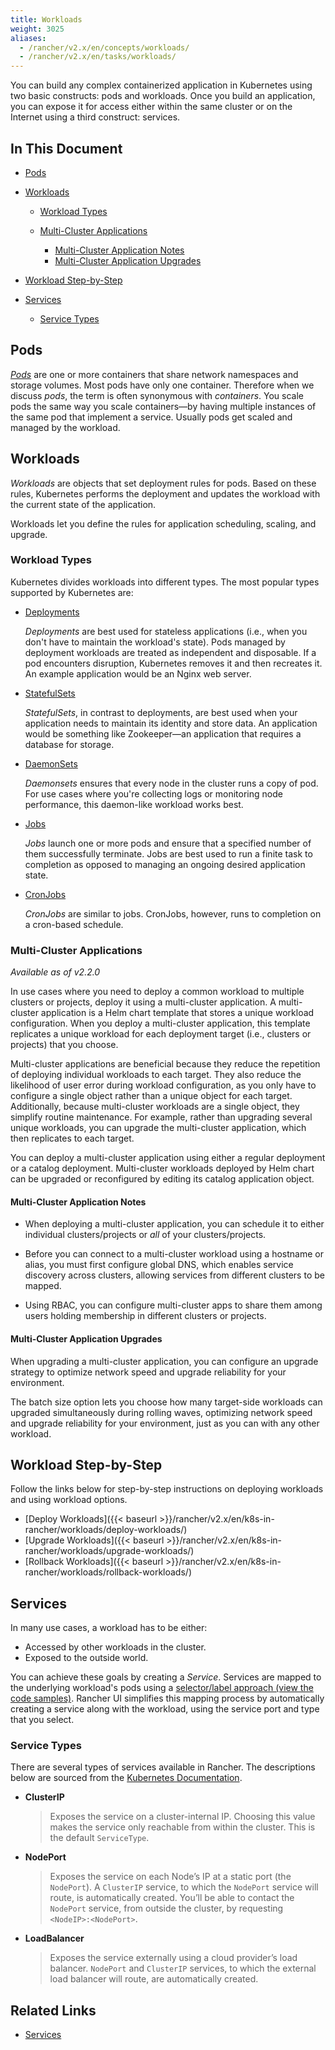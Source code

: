 ```yaml
---
title: Workloads
weight: 3025
aliases:
  - /rancher/v2.x/en/concepts/workloads/
  - /rancher/v2.x/en/tasks/workloads/
---
```


You can build any complex containerized application in Kubernetes using two basic constructs: pods and workloads. Once you build an application, you can expose it for access either within the same cluster or on the Internet using a third construct: services.

## In This Document

<!-- TOC -->

- [Pods](#pods)
- [Workloads](#workloads)

    - [Workload Types](#workload-types)
    - [Multi-Cluster Applications](#multi-cluster-applications)

        - [Multi-Cluster Application Notes](#multi-cluster-application-notes)
        - [Multi-Cluster Application Upgrades](#multi-cluster-application-upgrades)
- [Workload Step-by-Step](#workload-step-by-step)
- [Services](#services)

    - [Service Types](#service-types)

<!-- /TOC -->

## Pods

[_Pods_](https://kubernetes.io/docs/concepts/workloads/pods/pod-overview/) are one or more containers that share network namespaces and storage volumes. Most pods have only one container. Therefore when we discuss _pods_, the term is often synonymous with _containers_. You scale pods the same way you scale containers—by having multiple instances of the same pod that implement a service. Usually pods get scaled and managed by the workload.

## Workloads

_Workloads_ are objects that set deployment rules for pods. Based on these rules, Kubernetes performs the deployment and updates the workload with the current state of the application.

Workloads let you define the rules for application scheduling, scaling, and upgrade.

### Workload Types

Kubernetes divides workloads into different types. The most popular types supported by Kubernetes are:

- [Deployments](https://kubernetes.io/docs/concepts/workloads/controllers/deployment/)

    _Deployments_ are best used for stateless applications (i.e., when you don't have to maintain the workload's state). Pods managed by deployment workloads are treated as independent and disposable. If a pod encounters disruption, Kubernetes removes it and then recreates it. An example application would be an Nginx web server.

- [StatefulSets](https://kubernetes.io/docs/concepts/workloads/controllers/statefulset/)

    _StatefulSets_, in contrast to deployments, are best used when your application needs to maintain its identity and store data. An application would be something like Zookeeper—an application that requires a database for storage.

- [DaemonSets](https://kubernetes.io/docs/concepts/workloads/controllers/daemonset/)

    _Daemonsets_ ensures that every node in the cluster runs a copy of pod. For use cases where you're collecting logs or monitoring node performance, this daemon-like workload works best.

- [Jobs](https://kubernetes.io/docs/concepts/workloads/controllers/jobs-run-to-completion/)

    _Jobs_ launch one or more pods and ensure that a specified number of them successfully terminate. Jobs are best used to run a finite task to completion as opposed to managing an ongoing desired application state.

- [CronJobs](https://kubernetes.io/docs/concepts/workloads/controllers/cron-jobs/)

    _CronJobs_ are similar to jobs. CronJobs, however, runs to completion on a cron-based schedule.

### Multi-Cluster Applications

_Available as of v2.2.0_

In use cases where you need to deploy a common workload to multiple clusters or projects, deploy it using a multi-cluster application. A multi-cluster application is a Helm chart template that stores a unique workload configuration. When you deploy a multi-cluster application, this template replicates a unique workload for each deployment target (i.e., clusters or projects) that you choose.

Multi-cluster applications are beneficial because they reduce the repetition of deploying individual workloads to each target. They also reduce the likelihood of user error during workload configuration, as you only have to configure a single object rather than a unique object for each target. Additionally, because multi-cluster workloads are a single object, they simplify routine maintenance. For example, rather than upgrading several unique workloads, you can upgrade the multi-cluster application, which then replicates to each target. 

You can deploy a multi-cluster application using either a regular deployment or a catalog deployment. Multi-cluster workloads deployed by Helm chart can be upgraded or reconfigured by editing its catalog application object. 


#### Multi-Cluster Application Notes

- When deploying a multi-cluster application, you can schedule it to either individual clusters/projects or _all_ of your clusters/projects.

- Before you can connect to a multi-cluster workload using a hostname or alias, you must first configure global DNS, which enables service discovery across clusters, allowing services from different clusters to be mapped.

- Using RBAC, you can configure multi-cluster apps to share them among users holding membership in different clusters or projects. 

#### Multi-Cluster Application Upgrades

When upgrading a multi-cluster application, you can configure an upgrade strategy to optimize network speed and upgrade reliability for your environment. 

The batch size option lets you choose how many target-side workloads can upgraded simultaneously during rolling waves, optimizing network speed and upgrade reliability for your environment, just as you can with any other workload.

## Workload Step-by-Step

Follow the links below for step-by-step instructions on deploying workloads and using workload options.

- [Deploy Workloads]({{< baseurl >}}/rancher/v2.x/en/k8s-in-rancher/workloads/deploy-workloads/)
- [Upgrade Workloads]({{< baseurl >}}/rancher/v2.x/en/k8s-in-rancher/workloads/upgrade-workloads/)
- [Rollback Workloads]({{< baseurl >}}/rancher/v2.x/en/k8s-in-rancher/workloads/rollback-workloads/)

## Services

In many use cases, a workload has to be either:

- Accessed by other workloads in the cluster.
- Exposed to the outside world.

You can achieve these goals by creating a _Service_. Services are mapped to the underlying workload's pods using a [selector/label approach (view the code samples)](https://kubernetes.io/docs/concepts/overview/working-with-objects/labels/#service-and-replicationcontroller). Rancher UI simplifies this mapping process by automatically creating a service along with the workload, using the service port and type that you select.

### Service Types

There are several types of services available in Rancher. The descriptions below are sourced from the [Kubernetes Documentation](https://kubernetes.io/docs/concepts/services-networking/service/#publishing-services-service-types).

- **ClusterIP**

    >Exposes the service on a cluster-internal IP. Choosing this value makes the service only reachable from within the cluster. This is the default `ServiceType`.

- **NodePort**

    >Exposes the service on each Node’s IP at a static port (the `NodePort`). A `ClusterIP` service, to which the `NodePort` service will route, is automatically created. You’ll be able to contact the `NodePort` service, from outside the cluster, by requesting `<NodeIP>:<NodePort>`.

- **LoadBalancer**

    >Exposes the service externally using a cloud provider’s load balancer. `NodePort` and `ClusterIP` services, to which the external load balancer will route, are automatically created.


## Related Links

- [Services](https://kubernetes.io/docs/concepts/services-networking/service/)
